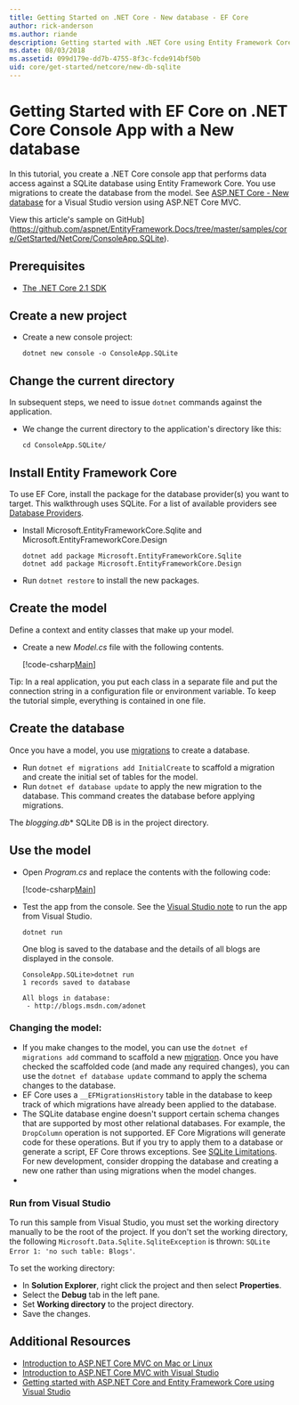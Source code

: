 ```yaml
---
title: Getting Started on .NET Core - New database - EF Core
author: rick-anderson
ms.author: riande
description: Getting started with .NET Core using Entity Framework Core
ms.date: 08/03/2018
ms.assetid: 099d179e-dd7b-4755-8f3c-fcde914bf50b
uid: core/get-started/netcore/new-db-sqlite
---
```


# Getting Started with EF Core on .NET Core Console App with a New database

In this tutorial, you create a .NET Core console app that performs data access against a SQLite database using Entity Framework Core. You use migrations to create the database from the model. See [ASP.NET Core - New database](xref:core/get-started/aspnetcore/new-db) for a Visual Studio version using ASP.NET Core MVC.

View this article's sample on GitHub](https://github.com/aspnet/EntityFramework.Docs/tree/master/samples/core/GetStarted/NetCore/ConsoleApp.SQLite).

## Prerequisites

* [The .NET Core 2.1 SDK](https://www.microsoft.com/net/core)

## Create a new project

* Create a new console project:

  ``` Console
  dotnet new console -o ConsoleApp.SQLite
  ```
## Change the current directory 

In subsequent steps, we need to issue `dotnet` commands against the application. 

* We change the current directory to the application's directory like this:

  ``` Console
  cd ConsoleApp.SQLite/
  ```
## Install Entity Framework Core

To use EF Core, install the package for the database provider(s) you want to target. This walkthrough uses SQLite. For a list of available providers see [Database Providers](../../providers/index.md).

* Install Microsoft.EntityFrameworkCore.Sqlite and Microsoft.EntityFrameworkCore.Design

  ```Console
  dotnet add package Microsoft.EntityFrameworkCore.Sqlite
  dotnet add package Microsoft.EntityFrameworkCore.Design
  ```

* Run `dotnet restore` to install the new packages.

## Create the model

Define a context and entity classes that make up your model.

* Create a new *Model.cs* file with the following contents.

  [!code-csharp[Main](../../../../samples/core/GetStarted/NetCore/ConsoleApp.SQLite/Model.cs)]

Tip: In a real application, you put each class in a separate file and put the connection string in a configuration file or environment variable. To keep the tutorial simple, everything is contained in one file.

## Create the database

Once you have a model, you use [migrations](https://docs.microsoft.com/aspnet/core/data/ef-mvc/migrations#introduction-to-migrations) to create a database.

* Run `dotnet ef migrations add InitialCreate` to scaffold a migration and create the initial set of tables for the model.
* Run `dotnet ef database update` to apply the new migration to the database. This command creates the database before applying migrations.

The *blogging.db** SQLite DB is in the project directory.

## Use the model

* Open *Program.cs* and replace the contents with the following code:

  [!code-csharp[Main](../../../../samples/core/GetStarted/NetCore/ConsoleApp.SQLite/Program.cs)]

* Test the app from the console. See the [Visual Studio note](#vs) to run the app from Visual Studio.

  `dotnet run`

  One blog is saved to the database and the details of all blogs are displayed in the console.

  ```Console
  ConsoleApp.SQLite>dotnet run
  1 records saved to database

  All blogs in database:
   - http://blogs.msdn.com/adonet
  ```

### Changing the model:

- If you make changes to the model, you can use the `dotnet ef migrations add` command to scaffold a new [migration](https://docs.microsoft.com/aspnet/core/data/ef-mvc/migrations#introduction-to-migrations). Once you have checked the scaffolded code (and made any required changes), you can use the `dotnet ef database update` command to apply the schema changes to the database.
- EF Core uses a `__EFMigrationsHistory` table in the database to keep track of which migrations have already been applied to the database.
- The SQLite database engine doesn't support certain schema changes that are supported by most other relational databases. For example, the `DropColumn` operation is not supported. EF Core Migrations will generate code for these operations. But if you try to apply them to a database or generate a script, EF Core throws exceptions. See [SQLite Limitations](../../providers/sqlite/limitations.md). For new development, consider dropping the database and creating a new one rather than using migrations when the model changes.
- 

<a name="vs"></a>

### Run from Visual Studio

To run this sample from Visual Studio, you must set the working directory manually to be the root of the project. If  you don't set the working directory, the following `Microsoft.Data.Sqlite.SqliteException` is thrown:
`SQLite Error 1: 'no such table: Blogs'`.

To set the working directory:

* In **Solution Explorer**, right click the project and then select **Properties**.
* Select the **Debug** tab in the left pane.
* Set **Working directory** to the project directory.
* Save the changes.

## Additional Resources

* [Introduction to ASP.NET Core MVC on Mac or Linux](https://docs.microsoft.com/aspnet/core/tutorials/first-mvc-app-xplat/index)
* [Introduction to ASP.NET Core MVC with Visual Studio](https://docs.microsoft.com/aspnet/core/tutorials/first-mvc-app/index)
* [Getting started with ASP.NET Core and Entity Framework Core using Visual Studio](https://docs.microsoft.com/aspnet/core/data/ef-mvc/index)
